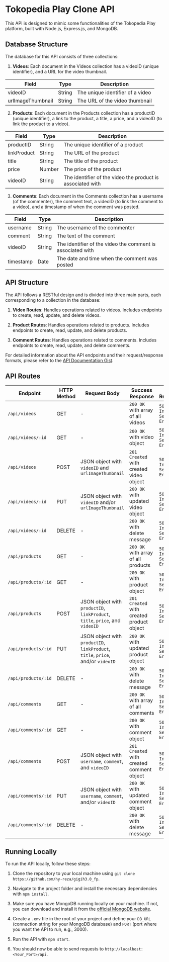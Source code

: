 # Tokopedia Play Clone API

This API is designed to mimic some functionalities of the Tokopedia Play platform, built with Node.js, Express.js, and MongoDB.

## Database Structure

The database for this API consists of three collections:

1. **Videos**: Each document in the Videos collection has a videoID (unique identifier), and a URL for the video thumbnail.

| Field | Type | Description |
|-------|------|-------------|
| videoID | String | The unique identifier of a video |
| urlImageThumbnail | String | The URL of the video thumbnail |


2. **Products**: Each document in the Products collection has a productID (unique identifier), a link to the product, a title, a price, and a videoID (to link the product to a video).

| Field | Type | Description |
|-------|------|-------------|
| productID | String | The unique identifier of a product |
| linkProduct | String | The URL of the product |
| title | String | The title of the product |
| price | Number | The price of the product |
| videoID | String | The identifier of the video the product is associated with |

3. **Comments**: Each document in the Comments collection has a username (of the commenter), the comment text, a videoID (to link the comment to a video), and a timestamp of when the comment was posted.

| Field | Type | Description |
|-------|------|-------------|
| username | String | The username of the commenter |
| comment | String | The text of the comment |
| videoID | String | The identifier of the video the comment is associated with |
| timestamp | Date | The date and time when the comment was posted |

## API Structure

The API follows a RESTful design and is divided into three main parts, each corresponding to a collection in the database:

1. **Video Routes**: Handles operations related to videos. Includes endpoints to create, read, update, and delete videos.

2. **Product Routes**: Handles operations related to products. Includes endpoints to create, read, update, and delete products.

3. **Comment Routes**: Handles operations related to comments. Includes endpoints to create, read, update, and delete comments.

For detailed information about the API endpoints and their request/response formats, please refer to the [API Documentation Gist](https://gist.github.com/username/gistid).

## API Routes

| Endpoint | HTTP Method | Request Body | Success Response | Error Response |
|----------|-------------|--------------|------------------|----------------|
| `/api/videos` | GET | - | `200 OK` with array of all videos | `500 Internal Server Error` |
| `/api/videos/:id` | GET | - | `200 OK` with video object | `500 Internal Server Error` |
| `/api/videos` | POST | JSON object with `videoID` and `urlImageThumbnail` | `201 Created` with created video object | `500 Internal Server Error` |
| `/api/videos/:id` | PUT | JSON object with `videoID` and/or `urlImageThumbnail` | `200 OK` with updated video object | `500 Internal Server Error` |
| `/api/videos/:id` | DELETE | - | `200 OK` with delete message | `500 Internal Server Error` |
| `/api/products` | GET | - | `200 OK` with array of all products | `500 Internal Server Error` |
| `/api/products/:id` | GET | - | `200 OK` with product object | `500 Internal Server Error` |
| `/api/products` | POST | JSON object with `productID`, `linkProduct`, `title`, `price`, and `videoID` | `201 Created` with created product object | `500 Internal Server Error` |
| `/api/products/:id` | PUT | JSON object with `productID`, `linkProduct`, `title`, `price`, and/or `videoID` | `200 OK` with updated product object | `500 Internal Server Error` |
| `/api/products/:id` | DELETE | - | `200 OK` with delete message | `500 Internal Server Error` |
| `/api/comments` | GET | - | `200 OK` with array of all comments | `500 Internal Server Error` |
| `/api/comments/:id` | GET | - | `200 OK` with comment object | `500 Internal Server Error` |
| `/api/comments` | POST | JSON object with `username`, `comment`, and `videoID` | `201 Created` with created comment object | `500 Internal Server Error` |
| `/api/comments/:id` | PUT | JSON object with `username`, `comment`, and/or `videoID` | `200 OK` with updated comment object | `500 Internal Server Error` |
| `/api/comments/:id` | DELETE | - | `200 OK` with delete message | `500 Internal Server Error` |


## Running Locally

To run the API locally, follow these steps:

1. Clone the repository to your local machine using `git clone https://github.com/hy-reza/gigih3.0_fp`.

2. Navigate to the project folder and install the necessary dependencies with `npm install`.

3. Make sure you have MongoDB running locally on your machine. If not, you can download and install it from the [official MongoDB website](https://www.mongodb.com/try/download/community).

4. Create a `.env` file in the root of your project and define your `DB_URL` (connection string for your MongoDB database) and `PORT` (port where you want the API to run, e.g., 3000).

5. Run the API with `npm start`.

6. You should now be able to send requests to `http://localhost:<Your_Port>/api`.
